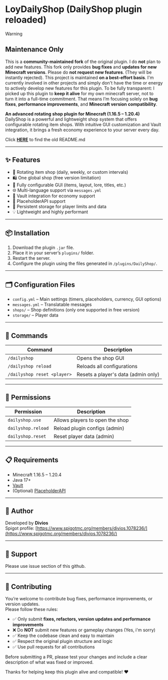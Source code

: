 # LoyDailyShop (DailyShop plugin reloaded)

> [!WARNING]  
> ## **Maintenance Only**  
> This is a **community-maintained fork** of the original plugin. I do **not** plan to add new features. This fork only provides **bug fixes** and **updates for new Minecraft versions**. Please do **not request new features**. (They will be instantly rejected). This project is maintained **on a best-effort basis**. I'm currently involved in other projects and simply don't have the time or energy to actively develop new features for this plugin. To be fully transparent: I picked up this plugin to **keep it alive** for my own minecraft server, not to turn it into a full-time commitment. That means I’m focusing solely on **bug fixes**, **performance improvements**, and **Minecraft version compatibility**.

**An advanced rotating shop plugin for Minecraft (1.16.5 – 1.20.4)**  
DailyShop is a powerful and lightweight shop system that offers configurable rotating item shops. With intuitive GUI customization and Vault integration, it brings a fresh economy experience to your server every day.<br>

Click [**HERE**](https://github.com/loyfael/LoyDailyShop/blob/master/OLD.md) to find the old README.md

---

## ✨ Features

- 🔄 Rotating item shop (daily, weekly, or custom intervals)
- 🛍️ One global shop (free version limitation)
- 🧰 Fully configurable GUI (items, layout, lore, titles, etc.)
- 🌐 Multi-language support via `messages.yml`
- 🔗 Vault integration for economy support
- 🧩 PlaceholderAPI support
- 💾 Persistent storage for player limits and data
- 💡 Lightweight and highly performant

---

## 📦 Installation

1. Download the plugin `.jar` file.
2. Place it in your server’s `plugins/` folder.
3. Restart the server.
4. Configure the plugin using the files generated in `/plugins/DailyShop/`.

---

## 🗂️ Configuration Files

- `config.yml` – Main settings (timers, placeholders, currency, GUI options)
- `messages.yml` – Translatable messages
- `shops/` – Shop definitions (only one supported in free version)
- `storage/` – Player data

---

## 🔧 Commands

| Command | Description |
|---------|-------------|
| `/dailyshop` | Opens the shop GUI |
| `/dailyshop reload` | Reloads all configurations |
| `/dailyshop reset <player>` | Resets a player's data (admin only) |

---

## 🔐 Permissions

| Permission | Description |
|------------|-------------|
| `dailyshop.use` | Allows players to open the shop |
| `dailyshop.reload` | Reload plugin configs (admin) |
| `dailyshop.reset` | Reset player data (admin) |

---

## 📋 Requirements

- Minecraft 1.16.5 – 1.20.4
- Java 17+
- [Vault](https://www.spigotmc.org/resources/vault.34315/)
- (Optional) [PlaceholderAPI](https://www.spigotmc.org/resources/placeholderapi.6245/)

---

## 👤 Author

Developed by **Divios**  
Spigot profile: [https://www.spigotmc.org/members/divios.1078236/](https://www.spigotmc.org/members/divios.1078236/)

---

## 💬 Support

Please use issue section of this github.

---

## 🤝 Contributing

You’re welcome to contribute bug fixes, performance improvements, or version updates.  
Please follow these rules:

- ✅ Only submit **fixes, refactors, version updates and performance improvements**
- ❌ Do **NOT** submit new features or gameplay changes (Yes, i'm sorry)
- ✅ Keep the codebase clean and easy to maintain
- ✅ Respect the original plugin structure and logic
- ✅ Use pull requests for all contributions

Before submitting a PR, please test your changes and include a clear description of what was fixed or improved.

Thanks for helping keep this plugin alive and compatible! ❤️

